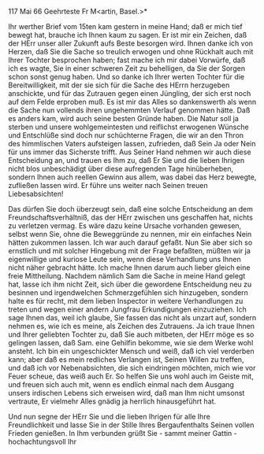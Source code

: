  117 Mai 66
Geehrteste Fr M<artin, Basel.>*

Ihr werther Brief vom 15ten kam gestern in meine Hand; daß er mich tief bewegt hat, brauche ich Ihnen kaum zu sagen. Er ist mir ein Zeichen, daß der HErr unser aller Zukunft aufs Beste besorgen wird. Ihnen danke ich von Herzen, daß Sie die Sache so treulich erwogen und ohne Rückhalt auch mit Ihrer Tochter besprochen haben; fast mache ich mir dabei Vorwürfe, daß ich es wagte, Sie in einer schweren Zeit zu behelligen, da Sie der Sorgen schon sonst genug haben. Und so danke ich Ihrer werten Tochter für die Bereitwilligkeit, mit der sie sich für die Sache des HErrn herzugeben anschickte, und für das Zutrauen gegen einen Jüngling, der sich erst noch auf dem Felde erproben muß. Es ist mir das Alles so dankenswerth als wenn die Sache nun vollends ihren ungehemmten Verlauf genommen hätte. Daß es anders kam, wird auch seine besten Gründe haben. Die Natur soll ja sterben und unsere wohlgemeintesten und reiflichst erwogenen Wünsche und Entschlüße sind doch nur schüchterne Fragen, die wir an den Thron des himmlischen Vaters aufsteigen lassen, zufrieden, daß Sein Ja oder Nein für uns immer das Sicherste trifft. Aus Seiner Hand nehmen wir auch diese Entscheidung an, und trauen es Ihm zu, daß Er Sie und die lieben Ihrigen nicht blos unbeschädigt über diese aufregenden Tage hinüberheben, sondern Ihnen auch reellen Gewinn aus allem, was dabei das Herz bewegte, zufließen lassen wird. Er führe uns weiter nach Seinen treuen Liebesabsichten!

Das dürfen Sie doch überzeugt sein, daß eine solche Entscheidung an dem Freundschaftsverhältniß, das der HErr zwischen uns geschaffen hat, nichts zu verletzen vermag. Es wäre dazu keine Ursache vorhanden gewesen, selbst wenn Sie, ohne die Beweggründe zu nennen, mir ein einfaches Nein hätten zukommen lassen. Ich war auch darauf gefaßt. Nun Sie aber sich so ernstlich und mit solcher Hingebung mit der Frage befaßten, müßten wir ja eigenwillige und kuriose Leute sein, wenn diese Verhandlung uns Ihnen nicht näher gebracht hätte. Ich mache Ihnen darum auch lieber gleich eine freie Mittheilung. Nachdem nämlich Sam die Sache in meine Hand gelegt hat, lasse ich ihm nicht Zeit, sich über die gewordene Entscheidung neu zu besinnen und irgendwelchen Schmerzgefühlen sich hinzugeben, sondern halte es für recht, mit dem lieben Inspector in weitere Verhandlungen zu treten und wegen einer andern Jungfrau Erkundigungen einzuziehen. Ich sage Ihnen das, weil ich glaube, Sie fassen das nicht als unzart auf, sondern nehmen es, wie ich es meine, als Zeichen des Zutrauens. Ja ich traue Ihnen und Ihrer geliebten Tochter zu, daß Sie auch mitbeten, der HErr möge es so gelingen lassen, daß Sam. eine Gehilfin bekomme, wie sie dem Werke wohl ansteht. Ich bin ein ungeschickter Mensch und weiß, daß ich viel verderben kann; aber daß es mein redliches Verlangen ist, Seinen Willen zu treffen, und daß ich vor Nebenabsichten, die sich eindringen möchten, mich wie vor Feuer scheue, das weiß auch Er. So helfen Sie uns wohl auch im Geiste mit, und freuen sich auch mit, wenn es endlich einmal nach dem Ausgang unsers irdischen Lebens sich erweisen wird, daß man Ihm nicht umsonst vertraute, Er vielmehr Alles gnädig ja herrlich hinausgeführt hat.

Und nun segne der HErr Sie und die lieben Ihrigen für alle Ihre Freundlichkeit und lasse Sie in der Stille Ihres Bergaufenthalts Seinen vollen Frieden genießen. In Ihm verbunden grüßt Sie - sammt meiner Gattin - hochachtungsvoll
 Ihr
